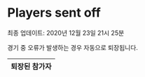 # Players sent off
최종 업데이트: 2020년 12월 23일 21시 25분


경기 중 오류가 발생하는 경우 자동으로 퇴장됩니다.


| 퇴장된 참가자 |
|:---:|